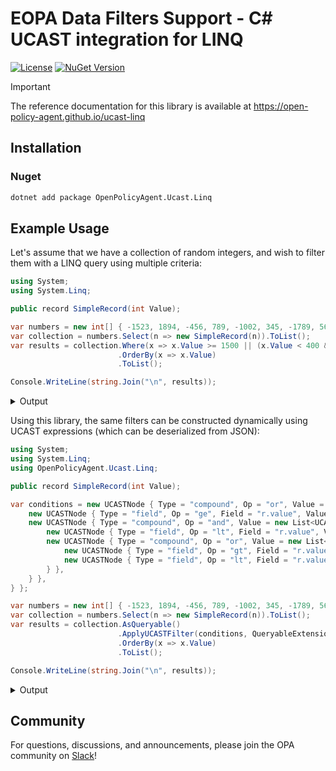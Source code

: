 # EOPA Data Filters Support - C# UCAST integration for LINQ

[![License](https://img.shields.io/badge/License-Apache_2.0-blue.svg)](https://opensource.org/licenses/Apache-2.0)
[![NuGet Version](https://img.shields.io/nuget/v/OpenPolicyAgent.Ucast.Linq?style=flat&color=%2324b6e0)](https://www.nuget.org/packages/OpenPolicyAgent.Ucast.Linq/)

> [!IMPORTANT]
> The reference documentation for this library is available at https://open-policy-agent.github.io/ucast-linq


## Installation

### Nuget

```bash
dotnet add package OpenPolicyAgent.Ucast.Linq
```


## Example Usage

Let's assume that we have a collection of random integers, and wish to filter them with a LINQ query using multiple criteria:
```csharp
using System;
using System.Linq;

public record SimpleRecord(int Value);

var numbers = new int[] { -1523, 1894, -456, 789, -1002, 345, -1789, 567, 1234, -890, 123, -1456, 1678, -234, 567, -1890, 901, -345, 1567, -789 };
var collection = numbers.Select(n => new SimpleRecord(n)).ToList();
var results = collection.Where(x => x.Value >= 1500 || (x.Value < 400 && (x.Value > 0 || x.Value < -1500)))
                        .OrderBy(x => x.Value)
                        .ToList();

Console.WriteLine(string.Join("\n", results));
```

<details>

<summary>Output</summary>

```csharp
SimpleRecord { Value = -1890 }
SimpleRecord { Value = -1789 }
SimpleRecord { Value = -1523 }
SimpleRecord { Value = 123 }
SimpleRecord { Value = 345 }
SimpleRecord { Value = 1567 }
SimpleRecord { Value = 1678 }
SimpleRecord { Value = 1894 }
```

</details>

Using this library, the same filters can be constructed dynamically using UCAST expressions (which can be deserialized from JSON):
```csharp
using System;
using System.Linq;
using OpenPolicyAgent.Ucast.Linq;

public record SimpleRecord(int Value);

var conditions = new UCASTNode { Type = "compound", Op = "or", Value = new List<UCASTNode>{
    new UCASTNode { Type = "field", Op = "ge", Field = "r.value", Value = 1500 },
    new UCASTNode { Type = "compound", Op = "and", Value = new List<UCASTNode>{
        new UCASTNode { Type = "field", Op = "lt", Field = "r.value", Value = 400 },
        new UCASTNode { Type = "compound", Op = "or", Value = new List<UCASTNode>{
            new UCASTNode { Type = "field", Op = "gt", Field = "r.value", Value = 0 },
            new UCASTNode { Type = "field", Op = "lt", Field = "r.value", Value = -1500 },
        } },
    } },
} };

var numbers = new int[] { -1523, 1894, -456, 789, -1002, 345, -1789, 567, 1234, -890, 123, -1456, 1678, -234, 567, -1890, 901, -345, 1567, -789 };
var collection = numbers.Select(n => new SimpleRecord(n)).ToList();
var results = collection.AsQueryable()
                        .ApplyUCASTFilter(conditions, QueryableExtensions.BuildDefaultMapperDictionary<SimpleRecord>("r"))
                        .OrderBy(x => x.Value)
                        .ToList();

Console.WriteLine(string.Join("\n", results));
```

<details>

<summary>Output</summary>

```csharp
SimpleRecord { Value = -1890 }
SimpleRecord { Value = -1789 }
SimpleRecord { Value = -1523 }
SimpleRecord { Value = 123 }
SimpleRecord { Value = 345 }
SimpleRecord { Value = 1567 }
SimpleRecord { Value = 1678 }
SimpleRecord { Value = 1894 }
```

</details>


## Community

For questions, discussions, and announcements, please join the OPA community on [Slack](https://slack.openpolicyagent.org/)!
